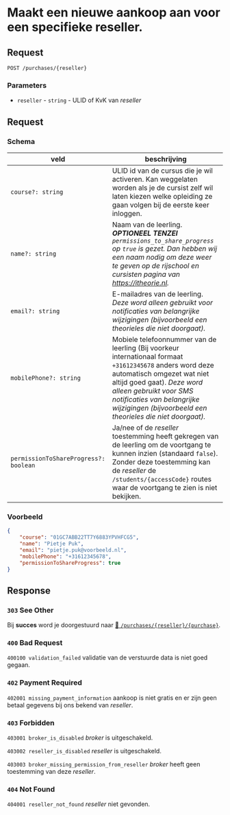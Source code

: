 # Maakt een nieuwe aankoop aan voor een specifieke reseller.
## Request

```http
POST /purchases/{reseller}
```

### Parameters
* `reseller` - `string` - ULID of KvK van <dfn>reseller</dfn>

## Request
### Schema
| veld                                  | beschrijving                                                                                                                                                                                                                                                                               |
|---------------------------------------|--------------------------------------------------------------------------------------------------------------------------------------------------------------------------------------------------------------------------------------------------------------------------------------------|
| `course?: string`                     | ULID id van de cursus die je wil activeren. Kan weggelaten worden als je de cursist zelf wil laten kiezen welke opleiding ze gaan volgen bij de eerste keer inloggen.                                                                                                                      |
| `name?: string`                       | Naam van de leerling. _**OPTIONEEL TENZEI** `permissions_to_share_progress` op `true` is gezet. Dan hebben wij een naam nodig om deze weer te geven op de rijschool en cursisten pagina van https://itheorie.nl._                                                                          |
| `email?: string`                      | E-mailadres van de leerling. _Deze word alleen gebruikt voor notificaties van belangrijke wijzigingen (bijvoorbeeld een theorieles die niet doorgaat)._                                                                                                                                    |
| `mobilePhone?: string`                | Mobiele telefoonnummer van de leerling (Bij voorkeur internationaal formaat `+31612345678` anders word deze automatisch omgezet wat niet altijd goed gaat). _Deze word alleen gebruikt voor SMS notificaties van belangrijke wijzigingen (bijvoorbeeld een theorieles die niet doorgaat)._ |
| `permissionToShareProgress?: boolean` | Ja/nee of de <dfn>reseller</dfn> toestemming heeft gekregen van de leerling om de voortgang te kunnen inzien (standaard `false`). Zonder deze toestemming kan de <dfn>reseller</dfn> de `/students/{accessCode}` routes waar de voortgang te zien is niet bekijken.                        |
 
### Voorbeeld
```json
{
    "course": "01GC7ABB22TT7Y6883YPVHFCG5",
    "name": "Pietje Puk",
    "email": "pietje.puk@voorbeeld.nl",
    "mobilePhone": "+31612345678",
    "permissionToShareProgress": true
}
```

## Response
### `303` See Other
Bij **succes** word je doorgestuurd naar [:link: `/purchases/{reseller}/{purchase}`](get-purchases-reseller-purchase.md).

### `400` Bad Request
`400100 validation_failed`
validatie van de verstuurde data is niet goed gegaan.

### `402` Payment Required
`402001 missing_payment_information`
aankoop is niet gratis en er zijn geen betaal gegevens bij ons bekend van <dfn>reseller</dfn>.

### `403` Forbidden
`403001 broker_is_disabled`
<dfn>broker</dfn> is uitgeschakeld.

`403002 reseller_is_disabled`
<dfn>reseller</dfn> is uitgeschakeld.

`403003 broker_missing_permission_from_reseller`
<dfn>broker</dfn> heeft geen toestemming van deze <dfn>reseller</dfn>.

### `404` Not Found
`404001 reseller_not_found`
<dfn>reseller</dfn> niet gevonden.
